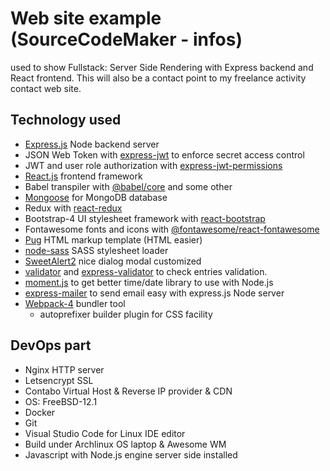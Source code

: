# Web site example (SourceCodeMaker - infos)

used to show Fullstack: Server Side Rendering with Express backend and React frontend.
This will also be a contact point to my freelance activity contact web site.

## Technology used

* [Express.js](https://expressjs.com/) Node backend server
* JSON Web Token with [express-jwt](https://www.npmjs.com/package/express-jwt) to enforce secret access control
* JWT and user role authorization with [express-jwt-permissions](https://github.com/MichielDeMey/express-jwt-permissions)
* [React.js](https://reactjs.org/) frontend framework
* Babel transpiler with [@babel/core](https://github.com/babel/babel) and some other
* [Mongoose](https://mongoosejs.com/) for MongoDB database
* Redux with [react-redux](https://github.com/reduxjs/react-redux)
* Bootstrap-4 UI stylesheet framework with [react-bootstrap](https://react-bootstrap.github.io/)
* Fontawesome fonts and icons with [@fontawesome/react-fontawesome](https://github.com/FortAwesome/react-fontawesome)
* [Pug](https://pugjs.org/api/getting-started.html) HTML markup template (HTML easier)
* [node-sass](https://pugjs.org/api/getting-started.html) SASS stylesheet loader
* [SweetAlert2](https://sweetalert2.github.io/) nice dialog modal customized
* [validator](https://github.com/validatorjs/validator.js) and [express-validator](https://express-validator.github.io/docs/) to check entries validation.
* [moment.js](https://momentjs.com/) to get better time/date library to use with Node.js
* [express-mailer](https://www.npmjs.com/package/express-mailer) to send email easy with express.js Node server
* [Webpack-4](https://v4.webpack.js.org/) bundler tool
  * autoprefixer builder plugin for CSS facility

## DevOps part

* Nginx HTTP server
* Letsencrypt SSL
* Contabo Virtual Host & Reverse IP provider & CDN
* OS: FreeBSD-12.1
* Docker
* Git
* Visual Studio Code for Linux IDE editor
* Build under Archlinux OS laptop & Awesome WM
* Javascript with Node.js engine server side installed
